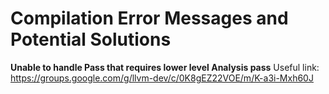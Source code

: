 # Compilation Error Messages and Potential Solutions

**Unable to handle Pass that requires lower level Analysis pass**
Useful link: https://groups.google.com/g/llvm-dev/c/0K8gEZ22VOE/m/K-a3i-Mxh60J
